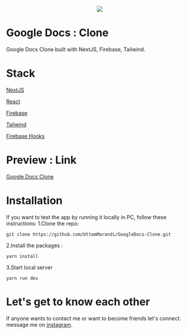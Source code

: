 <p align="center">
  <img src="/public/uttam_logo.png" />
</p>

# Google Docs : Clone

Google Docs Clone built with NextJS, Firebase, Tailwind.

# Stack

[NextJS](https://nextjs.org/docs/getting-started)

[React](https://reactjs.org/docs/getting-started.html)

[Firebase](https://firebase.google.com/docs)

[Tailwind](https://tailwindcss.com/docs/installation)

[Firebase Hooks](https://github.com/CSFrequency/react-firebase-hooks/blob/master/firestore/README.md)

# Preview : Link

[Google Docs Clone](https://uttam-marandi-portfolio.vercel.app/)

# Installation

If you want to test the app by running it locally in PC, follow these instructions:
1.Clone the repo:

```
git clone https://github.com/UttamMarandi/GoogleDocs-Clone.git
```

2.Install the packages :

```
yarn install
```

3.Start local server

```
yarn run dev
```

# Let's get to know each other

If anyone wants to contact me or want to become friends let's connect.
message me on [instagram](https://www.instagram.com/uttam.marandi_s/).
